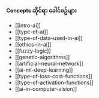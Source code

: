 
**Concepts ဆိုင်ရာ ခေါင်စဥ်များ** 

- [[intro-ai]]
- [[type-of-ai]]
- [[type-of-data-used-in-ai]]
- [[ethics-in-ai]]
-  [[fuzzy-logic]]
-  [[genetic-algorithms]]
-  [[artificial-neural-network]]
-  [[ai-ml-deep-learning]]
-  [[type-of-loss-cost-functions]]
-  [[type-of-activation-functions]]
- [[ai-in-computer-vision]]
